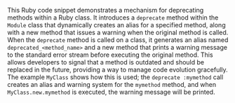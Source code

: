 This Ruby code snippet demonstrates a mechanism for deprecating methods within a Ruby class. It introduces a `deprecate` method within the `Module` class that dynamically creates an alias for a specified method, along with a new method that issues a warning when the original method is called. When the `deprecate` method is called on a class, it generates an alias named `deprecated_<method_name>` and a new method that prints a warning message to the standard error stream before executing the original method.  This allows developers to signal that a method is outdated and should be replaced in the future, providing a way to manage code evolution gracefully.  The example `MyClass` shows how this is used; the `deprecate :mymethod` call creates an alias and warning system for the `mymethod` method, and when `MyClass.new.mymethod` is executed, the warning message will be printed.
